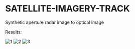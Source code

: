 # SATELLITE-IMAGERY-TRACK
Synthetic aperture radar image to optical image

Results:

![1](https://user-images.githubusercontent.com/72936645/212556879-09827a83-0f78-4516-b270-f4f251d2d2f1.PNG)
![2](https://user-images.githubusercontent.com/72936645/212556881-9ab74225-6114-48d5-bed2-a3beea01f985.PNG)
![3](https://user-images.githubusercontent.com/72936645/212556891-6c2ade4e-20d0-442e-b31f-6cafe8649e8b.PNG)
